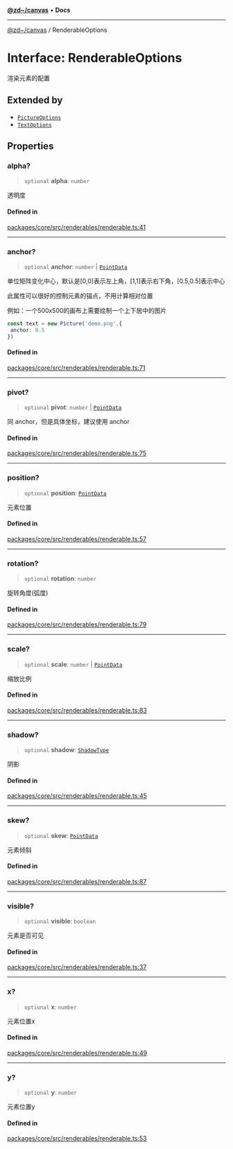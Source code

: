 [**@zd~/canvas**](../README.md) • **Docs**

***

[@zd~/canvas](../README.md) / RenderableOptions

# Interface: RenderableOptions

渲染元素的配置

## Extended by

- [`PictureOptions`](PictureOptions.md)
- [`TextOptions`](TextOptions.md)

## Properties

### alpha?

> `optional` **alpha**: `number`

透明度

#### Defined in

[packages/core/src/renderables/renderable.ts:41](https://github.com/zhuddan/canvas/blob/e2067dfcd8aab1b5658073c5686cead119551340/packages/core/src/renderables/renderable.ts#L41)

***

### anchor?

> `optional` **anchor**: `number` \| [`PointData`](PointData.md)

单位矩阵变化中心，默认是[0,0]表示左上角，[1,1]表示右下角，[0.5,0.5]表示中心

此属性可以很好的控制元素的锚点，不用计算相对位置

例如：一个500x500的画布上需要绘制一个上下居中的图片

``` ts
const text = new Picture('demo.png',{
 anchor: 0.5
})
```

#### Defined in

[packages/core/src/renderables/renderable.ts:71](https://github.com/zhuddan/canvas/blob/e2067dfcd8aab1b5658073c5686cead119551340/packages/core/src/renderables/renderable.ts#L71)

***

### pivot?

> `optional` **pivot**: `number` \| [`PointData`](PointData.md)

同 anchor，但是具体坐标，建议使用 anchor

#### Defined in

[packages/core/src/renderables/renderable.ts:75](https://github.com/zhuddan/canvas/blob/e2067dfcd8aab1b5658073c5686cead119551340/packages/core/src/renderables/renderable.ts#L75)

***

### position?

> `optional` **position**: [`PointData`](PointData.md)

元素位置

#### Defined in

[packages/core/src/renderables/renderable.ts:57](https://github.com/zhuddan/canvas/blob/e2067dfcd8aab1b5658073c5686cead119551340/packages/core/src/renderables/renderable.ts#L57)

***

### rotation?

> `optional` **rotation**: `number`

旋转角度(弧度)

#### Defined in

[packages/core/src/renderables/renderable.ts:79](https://github.com/zhuddan/canvas/blob/e2067dfcd8aab1b5658073c5686cead119551340/packages/core/src/renderables/renderable.ts#L79)

***

### scale?

> `optional` **scale**: `number` \| [`PointData`](PointData.md)

缩放比例

#### Defined in

[packages/core/src/renderables/renderable.ts:83](https://github.com/zhuddan/canvas/blob/e2067dfcd8aab1b5658073c5686cead119551340/packages/core/src/renderables/renderable.ts#L83)

***

### shadow?

> `optional` **shadow**: [`ShadowType`](ShadowType.md)

阴影

#### Defined in

[packages/core/src/renderables/renderable.ts:45](https://github.com/zhuddan/canvas/blob/e2067dfcd8aab1b5658073c5686cead119551340/packages/core/src/renderables/renderable.ts#L45)

***

### skew?

> `optional` **skew**: [`PointData`](PointData.md)

元素倾斜

#### Defined in

[packages/core/src/renderables/renderable.ts:87](https://github.com/zhuddan/canvas/blob/e2067dfcd8aab1b5658073c5686cead119551340/packages/core/src/renderables/renderable.ts#L87)

***

### visible?

> `optional` **visible**: `boolean`

元素是否可见

#### Defined in

[packages/core/src/renderables/renderable.ts:37](https://github.com/zhuddan/canvas/blob/e2067dfcd8aab1b5658073c5686cead119551340/packages/core/src/renderables/renderable.ts#L37)

***

### x?

> `optional` **x**: `number`

元素位置x

#### Defined in

[packages/core/src/renderables/renderable.ts:49](https://github.com/zhuddan/canvas/blob/e2067dfcd8aab1b5658073c5686cead119551340/packages/core/src/renderables/renderable.ts#L49)

***

### y?

> `optional` **y**: `number`

元素位置y

#### Defined in

[packages/core/src/renderables/renderable.ts:53](https://github.com/zhuddan/canvas/blob/e2067dfcd8aab1b5658073c5686cead119551340/packages/core/src/renderables/renderable.ts#L53)
